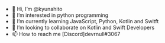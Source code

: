 - 👋 Hi, I’m @kyunahito
- 👀 I’m interested in python programming
- 🌱 I’m currently learning JavaScript, Python, Kotlin and Switft
- 💞️ I’m looking to collaborate on Kotlin and Swift Developers
- 📫 How to reach me [Discord]devrnull#3067
<!---
kyunahito/kyunahito is a ✨ special ✨ repository because its `README.md` (this file) appears on your GitHub profile.
You can click the Preview link to take a look at your changes.
--->
